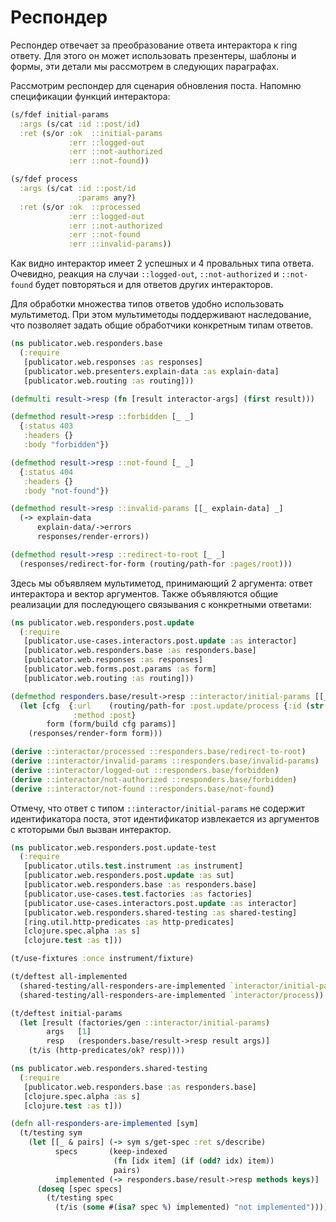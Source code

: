 # Респондер

Респондер отвечает за преобразование ответа интерактора к ring ответу.
Для этого он может использовать презентеры, шаблоны и формы,
эти детали мы рассмотрем в следующих параграфах.

Рассмотрим респондер для сценария обновления поста.
Напомню спецификации функций интерактора:

```clojure
(s/fdef initial-params
  :args (s/cat :id ::post/id)
  :ret (s/or :ok  ::initial-params
             :err ::logged-out
             :err ::not-authorized
             :err ::not-found))

(s/fdef process
  :args (s/cat :id ::post/id
               :params any?)
  :ret (s/or :ok  ::processed
             :err ::logged-out
             :err ::not-authorized
             :err ::not-found
             :err ::invalid-params))
```

Как видно интерактор имеет 2 успешных и 4 провальных типа ответа.
Очевидно, реакция на случаи `::logged-out`, `::not-authorized` и `::not-found`
будет повторяться и для ответов других интеракторов.

Для обработки множества типов ответов удобно использовать мультиметод.
При этом мультиметоды поддерживают наследование, что позволяет
задать общие обработчики конкретным типам ответов.

```clojure
(ns publicator.web.responders.base
  (:require
   [publicator.web.responses :as responses]
   [publicator.web.presenters.explain-data :as explain-data]
   [publicator.web.routing :as routing]))

(defmulti result->resp (fn [result interactor-args] (first result)))

(defmethod result->resp ::forbidden [_ _]
  {:status 403
   :headers {}
   :body "forbidden"})

(defmethod result->resp ::not-found [_ _]
  {:status 404
   :headers {}
   :body "not-found"})

(defmethod result->resp ::invalid-params [[_ explain-data] _]
  (-> explain-data
      explain-data/->errors
      responses/render-errors))

(defmethod result->resp ::redirect-to-root [_ _]
  (responses/redirect-for-form (routing/path-for :pages/root)))
```

Здесь мы объявляем мультиметод, принимающий 2 аргумента: ответ интерактора и вектор
аргументов. Также объявляются общие реализации для последующего связывания с конкретными ответами:

```clojure
(ns publicator.web.responders.post.update
  (:require
   [publicator.use-cases.interactors.post.update :as interactor]
   [publicator.web.responders.base :as responders.base]
   [publicator.web.responses :as responses]
   [publicator.web.forms.post.params :as form]
   [publicator.web.routing :as routing]))

(defmethod responders.base/result->resp ::interactor/initial-params [[_ params] [id]]
  (let [cfg  {:url    (routing/path-for :post.update/process {:id (str id)})
              :method :post}
        form (form/build cfg params)]
    (responses/render-form form)))

(derive ::interactor/processed ::responders.base/redirect-to-root)
(derive ::interactor/invalid-params ::responders.base/invalid-params)
(derive ::interactor/logged-out ::responders.base/forbidden)
(derive ::interactor/not-authorized ::responders.base/forbidden)
(derive ::interactor/not-found ::responders.base/not-found)
```

Отмечу, что ответ с типом `::interactor/initial-params` не содержит идентификатора поста,
этот идентификатор извлекается из аргументов с ктоторыми был вызван интерактор.

```clojure
(ns publicator.web.responders.post.update-test
  (:require
   [publicator.utils.test.instrument :as instrument]
   [publicator.web.responders.post.update :as sut]
   [publicator.web.responders.base :as responders.base]
   [publicator.use-cases.test.factories :as factories]
   [publicator.use-cases.interactors.post.update :as interactor]
   [publicator.web.responders.shared-testing :as shared-testing]
   [ring.util.http-predicates :as http-predicates]
   [clojure.spec.alpha :as s]
   [clojure.test :as t]))

(t/use-fixtures :once instrument/fixture)

(t/deftest all-implemented
  (shared-testing/all-responders-are-implemented `interactor/initial-params)
  (shared-testing/all-responders-are-implemented `interactor/process))

(t/deftest initial-params
  (let [result (factories/gen ::interactor/initial-params)
        args   [1]
        resp   (responders.base/result->resp result args)]
    (t/is (http-predicates/ok? resp))))
```

```clojure
(ns publicator.web.responders.shared-testing
  (:require
   [publicator.web.responders.base :as responders.base]
   [clojure.spec.alpha :as s]
   [clojure.test :as t]))

(defn all-responders-are-implemented [sym]
  (t/testing sym
    (let [[_ & pairs] (-> sym s/get-spec :ret s/describe)
          specs       (keep-indexed
                       (fn [idx item] (if (odd? idx) item))
                       pairs)
          implemented (-> responders.base/result->resp methods keys)]
      (doseq [spec specs]
        (t/testing spec
          (t/is (some #(isa? spec %) implemented) "not implemented"))))))
```

